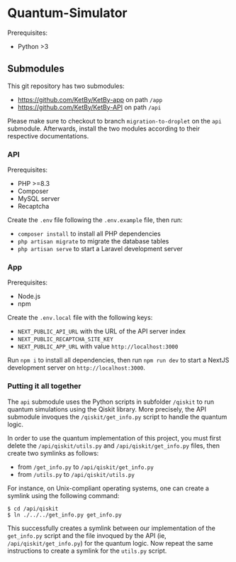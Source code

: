 # Quantum-Simulator

Prerequisites:

- Python >3

## Submodules

This git repository has two submodules:

- https://github.com/KetBy/KetBy-app on path `/app`
- https://github.com/KetBy/KetBy-API on path `/api`

Please make sure to checkout to branch `migration-to-droplet` on the `api` submodule. Afterwards, install the two modules according to their respective documentations.

### API

Prerequisites:

- PHP >=8.3
- Composer
- MySQL server
- Recaptcha

Create the `.env` file following the `.env.example` file, then run:

- `composer install` to install all PHP dependencies
- `php artisan migrate` to migrate the database tables
- `php artisan serve` to start a Laravel development server

### App

Prerequisites:

- Node.js
- npm

Create the `.env.local` file with the following keys:

- `NEXT_PUBLIC_API_URL` with the URL of the API server index
- `NEXT_PUBLIC_RECAPTCHA_SITE_KEY`
- `NEXT_PUBLIC_APP_URL` with value `http://localhost:3000`

Run `npm i` to install all dependencies, then run `npm run dev` to start a NextJS development server on `http://localhost:3000`.

### Putting it all together

The `api` submodule uses the Python scripts in subfolder `/qiskit` to run quantum simulations using the Qiskit library. More precisely, the API submodule invoques the `/qiskit/get_info.py` script to handle the quantum logic.

In order to use the quantum implementation of this project, you must first delete the `/api/qiskit/utils.py` and `/api/qiskit/get_info.py` files, then create two symlinks as follows:

- from `/get_info.py` to `/api/qiskit/get_info.py`
- from `/utils.py` to `/api/qiskit/utils.py`

For instance, on Unix-compliant operating systems, one can create a symlink using the following command:

```
$ cd /api/qiskit
$ ln ./../../get_info.py get_info.py
```

This successfully creates a symlink between our implementation of the `get_info.py` script and the file invoqued by the API (ie, `/api/qiskit/get_info.py`) for the quantum logic. Now repeat the same instructions to create a symlink for the `utils.py` script.
